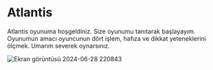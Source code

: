 # Atlantis
Atlantis oyunuma hoşgeldiniz. Size oyunumu tanıtarak başlayayım. Oyunumun amacı oyuncunun dört işlem, hafıza ve dikkat yeteneklerini ölçmek. Umarım severek oynarsınız.

![Ekran görüntüsü 2024-06-28 220843](https://github.com/melcaj13/Atlantis/assets/148561141/8328492c-d437-4248-a798-8fe90a131124)

